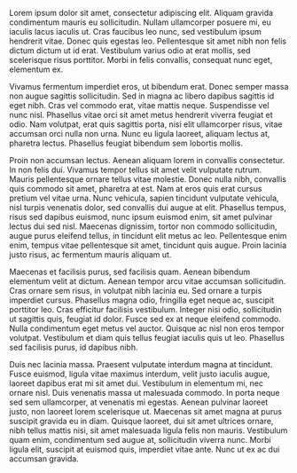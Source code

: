 Lorem ipsum dolor sit amet, consectetur adipiscing elit. Aliquam gravida condimentum mauris eu sollicitudin. Nullam ullamcorper posuere mi, eu iaculis lacus iaculis ut. Cras faucibus leo nunc, sed vestibulum ipsum hendrerit vitae. Donec quis egestas leo. Pellentesque sit amet nibh non felis dictum dictum ut id erat. Vestibulum varius odio at erat mollis, sed scelerisque risus porttitor. Morbi in felis convallis, consequat nunc eget, elementum ex.

Vivamus fermentum imperdiet eros, ut bibendum erat. Donec semper massa non augue sagittis sollicitudin. Sed in magna ac libero dapibus sagittis id eget nibh. Cras vel commodo erat, vitae mattis neque. Suspendisse vel nunc nisl. Phasellus vitae orci sit amet metus hendrerit viverra feugiat et odio. Nam volutpat, erat quis sagittis porta, nisi elit ullamcorper risus, vitae accumsan orci nulla non urna. Nunc eu ligula laoreet, aliquam lectus at, pharetra lectus. Phasellus feugiat bibendum sem lobortis mollis.

Proin non accumsan lectus. Aenean aliquam lorem in convallis consectetur. In non felis dui. Vivamus tempor tellus sit amet velit vulputate rutrum. Mauris pellentesque ornare tellus vitae molestie. Donec nulla nibh, convallis quis commodo sit amet, pharetra at est. Nam at eros quis erat cursus pretium vel vitae urna. Nunc vehicula, sapien tincidunt vulputate vehicula, nisl turpis venenatis dolor, sed convallis dui augue at elit. Phasellus tempus, risus sed dapibus euismod, nunc ipsum euismod enim, sit amet pulvinar lectus dui sed nisl. Maecenas dignissim, tortor non commodo sollicitudin, augue purus eleifend tellus, in tincidunt elit metus ac leo. Pellentesque enim enim, tempus vitae pellentesque sit amet, tincidunt quis augue. Proin lacinia justo risus, ac fermentum mauris aliquam ut.

Maecenas et facilisis purus, sed facilisis quam. Aenean bibendum elementum velit at dictum. Aenean tempor arcu vitae accumsan sollicitudin. Cras ornare sem risus, in volutpat nibh lacinia eu. Sed ornare a turpis imperdiet cursus. Phasellus magna odio, fringilla eget neque ac, suscipit porttitor leo. Cras efficitur facilisis vestibulum. Integer nisi odio, sollicitudin ut sagittis quis, feugiat id dolor. Fusce sed ex at neque eleifend commodo. Nulla condimentum eget metus vel auctor. Quisque ac nisl non eros tempor volutpat. Vestibulum et diam quis tellus feugiat iaculis quis ut leo. Phasellus sed facilisis purus, id dapibus nibh.

Duis nec lacinia massa. Praesent vulputate interdum magna at tincidunt. Fusce euismod, ligula vitae maximus interdum, velit justo iaculis augue, laoreet dapibus erat mi sit amet dui. Vestibulum in elementum mi, nec ornare nisl. Duis venenatis massa ut malesuada commodo. In porta neque sed sem ullamcorper, at venenatis mi egestas. Aenean pulvinar laoreet justo, non laoreet lorem scelerisque ut. Maecenas sit amet magna at purus suscipit gravida eu in diam. Quisque laoreet, dui sit amet ultrices ornare, nibh tellus mattis nisi, sit amet malesuada ligula felis non mauris. Vestibulum quam enim, condimentum sed augue at, sollicitudin viverra nunc. Morbi ligula elit, suscipit at euismod quis, imperdiet vitae ante. Nunc ut ex ac dui accumsan gravida.

